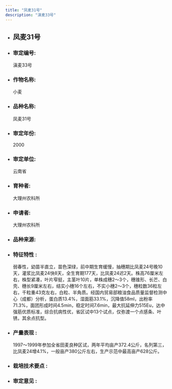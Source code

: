 ```yaml
---
title: "凤麦31号"
description: "滇麦33号"
---
```

* ## 凤麦31号
* ###  审定编号:  
   滇麦33号

*  ### 作物名称:  
   小麦

*   ###  品种名称: 
    凤麦31号

*   ### 审定年份: 
    2000

*   ### 审定单位:  
    云南省

*   ### 育种者:  
    大理州农科所

*   ### 申请者:  
    大理州农科所

*   ### 品种来源:  
    

*   ### 特征特性 : 
    弱春性，幼苗半直立，苗色深绿，前中期生育缓慢，抽穗期比凤麦24号晚10天，灌浆比凤麦24快8天，全生育期177天，比凤麦24迟2天。株高76厘米左右，株型紧凑，叶片窄挺，主茎叶10片，单株成穗2～3个，穗锥形、长芒、白壳、穗长9厘米左右，结实小穗16个左右，不实小穗2～3个，穗粒数36粒左右，千粒重43克左右，白粒、半角质。经国内贸易部粮油食品质量监督检测中心（成都）分析，蛋白质13.4%，湿面筋33.1%，沉降值58ml，出粉率71.3%，面团形成时间4.5min，稳定时间7.6min，最大抗延伸力515Eu，达中强筋优质标准，综合抗病性优，省区试中13个试点，仅弥渡一个点感条、叶锈，其余点抗型。

*   ### 产量表现 : 
    1997～1999年参加全省田麦良种区试，两年平均亩产372.4公斤，名列第三，比凤麦24增4.1%，一般亩产380公斤左右，生产示范中最高亩产628公斤。

*   ### 栽培技术要点 : 
    

*   ### 审定意见 : 
    
